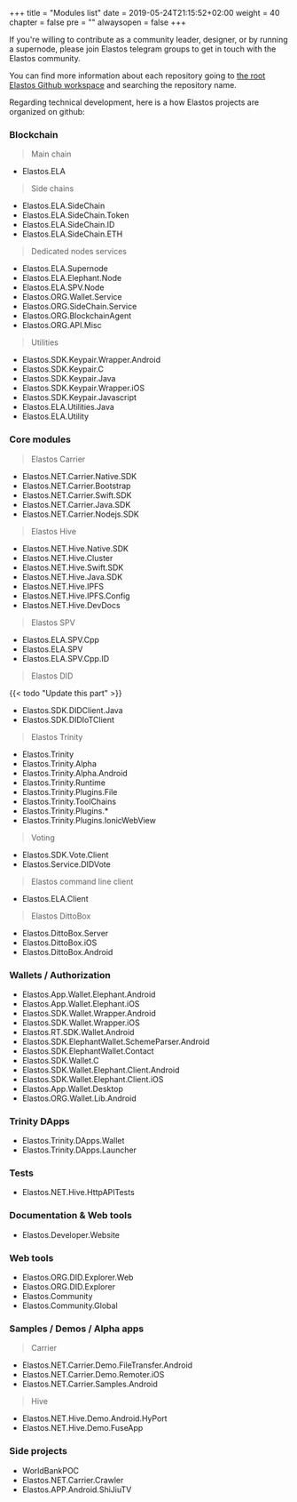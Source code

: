 +++
title = "Modules list"
date = 2019-05-24T21:15:52+02:00
weight = 40
chapter = false
pre = ""
alwaysopen = false
+++

If you're willing to contribute as a community leader, designer, or by running a supernode, please join Elastos telegram groups to get in touch with the Elastos community.

You can find more information about each repository going to [the root Elastos Github workspace](https://github.com/elastos) and searching the repository name.

Regarding technical development, here is a how Elastos projects are organized on github:

### Blockchain

> Main chain

* Elastos.ELA

> Side chains

* Elastos.ELA.SideChain
* Elastos.ELA.SideChain.Token
* Elastos.ELA.SideChain.ID
* Elastos.ELA.SideChain.ETH

> Dedicated nodes services

* Elastos.ELA.Supernode
* Elastos.ELA.Elephant.Node
* Elastos.ELA.SPV.Node
* Elastos.ORG.Wallet.Service
* Elastos.ORG.SideChain.Service
* Elastos.ORG.BlockchainAgent
* Elastos.ORG.API.Misc

> Utilities

* Elastos.SDK.Keypair.Wrapper.Android
* Elastos.SDK.Keypair.C
* Elastos.SDK.Keypair.Java
* Elastos.SDK.Keypair.Wrapper.iOS
* Elastos.SDK.Keypair.Javascript
* Elastos.ELA.Utilities.Java
* Elastos.ELA.Utility

### Core modules

> Elastos Carrier

* Elastos.NET.Carrier.Native.SDK
* Elastos.NET.Carrier.Bootstrap
* Elastos.NET.Carrier.Swift.SDK
* Elastos.NET.Carrier.Java.SDK
* Elastos.NET.Carrier.Nodejs.SDK

> Elastos Hive

* Elastos.NET.Hive.Native.SDK
* Elastos.NET.Hive.Cluster
* Elastos.NET.Hive.Swift.SDK
* Elastos.NET.Hive.Java.SDK
* Elastos.NET.Hive.IPFS
* Elastos.NET.Hive.IPFS.Config
* Elastos.NET.Hive.DevDocs

> Elastos SPV

* Elastos.ELA.SPV.Cpp
* Elastos.ELA.SPV
* Elastos.ELA.SPV.Cpp.ID

> Elastos DID

{{< todo "Update this part" >}}

* Elastos.SDK.DIDClient.Java
* Elastos.SDK.DIDIoTClient

> Elastos Trinity

* Elastos.Trinity
* Elastos.Trinity.Alpha
* Elastos.Trinity.Alpha.Android
* Elastos.Trinity.Runtime
* Elastos.Trinity.Plugins.File
* Elastos.Trinity.ToolChains
* Elastos.Trinity.Plugins.* 
* Elastos.Trinity.Plugins.IonicWebView

> Voting 

* Elastos.SDK.Vote.Client
* Elastos.Service.DIDVote

> Elastos command line client

* Elastos.ELA.Client

> Elastos DittoBox

* Elastos.DittoBox.Server
* Elastos.DittoBox.iOS
* Elastos.DittoBox.Android

### Wallets / Authorization

* Elastos.App.Wallet.Elephant.Android
* Elastos.App.Wallet.Elephant.iOS
* Elastos.SDK.Wallet.Wrapper.Android
* Elastos.SDK.Wallet.Wrapper.iOS
* Elastos.RT.SDK.Wallet.Android
* Elastos.SDK.ElephantWallet.SchemeParser.Android
* Elastos.SDK.ElephantWallet.Contact
* Elastos.SDK.Wallet.C
* Elastos.SDK.Wallet.Elephant.Client.Android
* Elastos.SDK.Wallet.Elephant.Client.iOS
* Elastos.App.Wallet.Desktop
* Elastos.ORG.Wallet.Lib.Android

### Trinity DApps

* Elastos.Trinity.DApps.Wallet
* Elastos.Trinity.DApps.Launcher

### Tests

* Elastos.NET.Hive.HttpAPITests

### Documentation & Web tools 

* Elastos.Developer.Website

### Web tools

* Elastos.ORG.DID.Explorer.Web
* Elastos.ORG.DID.Explorer
* Elastos.Community
* Elastos.Community.Global

### Samples / Demos / Alpha apps

> Carrier

* Elastos.NET.Carrier.Demo.FileTransfer.Android
* Elastos.NET.Carrier.Demo.Remoter.iOS
* Elastos.NET.Carrier.Samples.Android

> Hive

* Elastos.NET.Hive.Demo.Android.HyPort
* Elastos.NET.Hive.Demo.FuseApp

### Side projects

* WorldBankPOC
* Elastos.NET.Carrier.Crawler
* Elastos.APP.Android.ShiJiuTV
